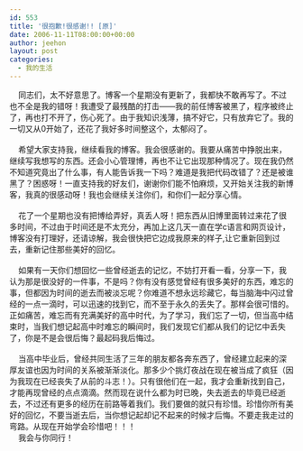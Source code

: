```yaml
---
id: 553
title: '很抱歉!很感谢!! [原]'
date: 2006-11-11T08:00:00+00:00
author: jeehon
layout: post
categories:
  - 我的生活
---
```

&nbsp;&nbsp;&nbsp; 同志们，太不好意思了。博客一个星期没有更新了，我都快不敢再写了。不过也不全是我的错呀！我遭受了最残酷的打击——我的前任博客被黑了，程序被终止了，再也打不开了，伤心死了。由于我知识浅薄，搞不好它，只有放弃它了。我的一切又从0开始了，还花了我好多时间整这个，太郁闷了。  
&nbsp;&nbsp;&nbsp;   
&nbsp;&nbsp;&nbsp; 希望大家支持我，继续看我的博客。我会很感谢的。我要从痛苦中挣脱出来，继续写我想写的东西。还会小心管理博，再也不让它出现那种情况了。现在我仍然不知道究竟出了什么事，有人能告诉我一下吗？难道是我把代码改错了？还是被谁黑了？困惑呀！一直支持我的好友们，谢谢你们能不怕麻烦，又开始关注我的新博客，我真的很感动呀！我也会继续关注你们，和你们一起分享心情。  
&nbsp;&nbsp;&nbsp;   
&nbsp;&nbsp;&nbsp; 花了一个星期也没有把博给弄好，真丢人呀！把东西从旧博里面转过来花了很多时间，不过由于时间还是不太充分，再加上这几天一直在学c语言和网页设计，博客没有打理好，还请谅解，我会很快把它边成我原来的样子,让它重新回到过去，重新记住那些美好的回忆。  
&nbsp;&nbsp;&nbsp;   
&nbsp;&nbsp;&nbsp; 如果有一天你们想回忆一些曾经逝去的记忆，不妨打开看一看，分享一下，我认为那是很没好的一件事，不是吗？你有没有感觉曾经有很多美好的东西，难忘的事，但都因为时间的逝去而被淡忘呢？你难道不想永远珍藏它，每当脑海中闪过曾经的一点一滴时，可以迅速的找到它，而不至于永久的丢失了。那样会很可惜的。正如痛苦，难忘而有充满美好的高中时代，为了学习，我们忘了一切，但当高中结束时，当我们想记起高中时难忘的瞬间时，我们发现它们都从我们的记忆中丢失了，你是不是会很后悔？最起码我后悔过。  
&nbsp;&nbsp;   
&nbsp;&nbsp;&nbsp; 当高中毕业后，曾经共同生活了三年的朋友都各奔东西了，曾经建立起来的深厚友谊也因为时间的关系被渐渐淡化。那多少个挑灯夜战在现在被当成了疯狂（因为我现在已经丧失了从前的斗志！）。只有很他们在一起，我才会重新找到自己，才能再现曾经的点点滴滴。然而现在说什么都为时已晚，失去逝去的毕竟已经逝去，不过还有更多的经历在前路等着我们。我们要做的就只有珍惜。珍惜你所有美好的回忆，不要当逝去后，当你想记起却记不起来的时候才后悔。不要走我走过的弯路。从现在开始学会珍惜吧！！！  
&nbsp;&nbsp;&nbsp; 我会与你同行！